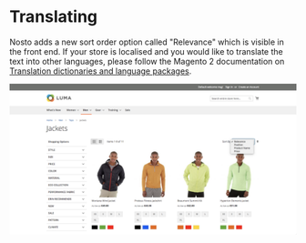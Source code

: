 # Translating

Nosto adds a new sort order option called "Relevance" which is visible in the front end. If your store is localised and you would like to translate the text into other languages, please follow the Magento 2 documentation on [Translation dictionaries and language packages](https://devdocs.magento.com/guides/v2.3/config-guide/cli/config-cli-subcommands-i18n.html).

![](../../../.gitbook/assets/cmp2.png)

